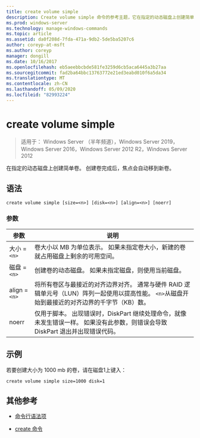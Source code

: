 ```yaml
---
title: create volume simple
description: Create volume simple 命令的参考主题，它在指定的动态磁盘上创建简单卷。
ms.prod: windows-server
ms.technology: manage-windows-commands
ms.topic: article
ms.assetid: da0f208d-7fda-471a-9db2-5de5ba5207c6
author: coreyp-at-msft
ms.author: coreyp
manager: dongill
ms.date: 10/16/2017
ms.openlocfilehash: eb5aeebbcbde581fe3259d6cb5aca6445a3b27aa
ms.sourcegitcommit: fad2ba64bbc13763772e21ed3eabd010f6a5da34
ms.translationtype: MT
ms.contentlocale: zh-CN
ms.lasthandoff: 05/09/2020
ms.locfileid: "82993224"
---
```

# <a name="create-volume-simple"></a>create volume simple

> 适用于： Windows Server （半年频道），Windows Server 2019，Windows Server 2016，Windows Server 2012 R2，Windows Server 2012

在指定的动态磁盘上创建简单卷。 创建卷完成后，焦点会自动移到新卷。

## <a name="syntax"></a>语法

```
create volume simple [size=<n>] [disk=<n>] [align=<n>] [noerr]
```

### <a name="parameters"></a>参数

| 参数 | 说明 |
| --------- | ----------- |
| 大小 =`<n>`  | 卷大小以 MB 为单位表示。 如果未指定卷大小，新建的卷就占用磁盘上剩余的可用空间。 |
| 磁盘 =`<n>`  | 创建卷的动态磁盘。 如果未指定磁盘，则使用当前磁盘。 |
| align =`<n>` | 将所有卷区与最接近的对齐边界对齐。 通常与硬件 RAID 逻辑单元号（LUN）阵列一起使用以提高性能。 `<n>`从磁盘开始到最接近的对齐边界的千字节（KB）数。 |
| noerr | 仅用于脚本。 出现错误时，DiskPart 继续处理命令，就像未发生错误一样。 如果没有此参数，则错误会导致 DiskPart 退出并出现错误代码。 |

## <a name="examples"></a>示例

若要创建大小为 1000 mb 的卷，请在磁盘1上键入：

```
create volume simple size=1000 disk=1
```

## <a name="additional-references"></a>其他参考

- [命令行语法项](command-line-syntax-key.md)

- [create 命令](create.md)
